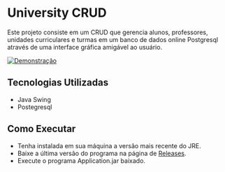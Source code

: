 # University CRUD

Este projeto consiste em um CRUD que gerencia alunos, professores, unidades curriculares e turmas em um banco de dados online Postgresql através de uma interface gráfica amigável ao usuário.

[![Demonstração](https://github.com/arthur-cristo-silva/expounifacs-jcrud/blob/main/src/main/resources/professors.gif)](https://youtu.be/EDB3UzsfJa0)

## Tecnologias Utilizadas
- Java Swing
- Postegresql

## Como Executar
- Tenha instalada em sua máquina a versão mais recente do JRE.
- Baixe a última versão do programa na página de [Releases](https://github.com/arthur-cristo-silva/university-crud/releases/latest).
- Execute o programa Application.jar baixado.